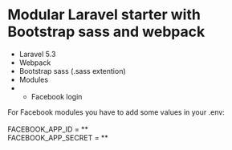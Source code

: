 # Modular Laravel starter with Bootstrap sass and webpack


<ul>
    <li> Laravel 5.3 </li>
    <li> Webpack </li>
    <li> Bootstrap sass (.sass extention) </li>
    <li> Modules <li>
    <ul>
        <li> Facebook login </li>
    </ul>
</ul>


For Facebook modules you have to add some values in your .env: 
<br/><br/>
FACEBOOK_APP_ID = ** 
<br/>
FACEBOOK_APP_SECRET = **